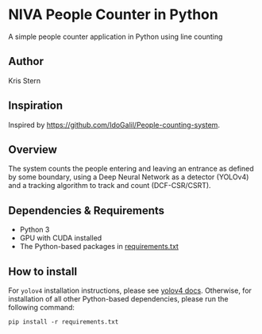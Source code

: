# NIVA People Counter in Python
A simple people counter application in Python using line counting

## Author
Kris Stern

## Inspiration
Inspired by https://github.com/IdoGalil/People-counting-system.

## Overview
The system counts the people entering and leaving an entrance as defined by some boundary, 
using a Deep Neural Network as a detector (YOLOv4) and a tracking algorithm to track and count (DCF-CSR/CSRT). 

## Dependencies & Requirements
* Python 3
* GPU with CUDA installed
* The Python-based packages in [requirements.txt](./requirements.txt)

## How to install
For `yolov4` installation instructions, please see [yolov4 docs](./yolov4/README.md).
Otherwise, for installation of all other Python-based dependencies, please run the following command:

```shell
pip install -r requirements.txt
```
